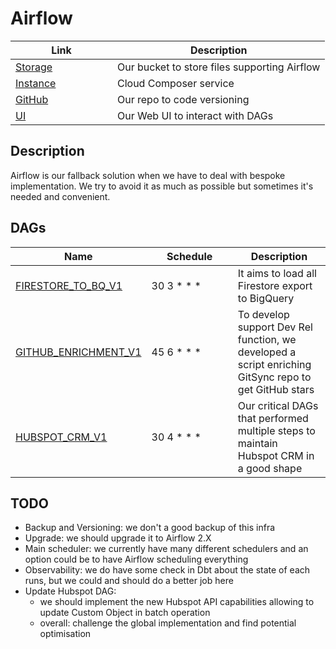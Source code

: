 # Airflow

<table><thead><tr><th width="147">Link</th><th>Description</th></tr></thead><tbody><tr><td><a href="https://console.cloud.google.com/storage/browser/us-west4-dev-c720e2c2-bucket/dags;tab=objects?project=gitbook-analytics&#x26;prefix=&#x26;forceOnObjectsSortingFiltering=false">Storage</a></td><td>Our bucket to store files supporting Airflow</td></tr><tr><td><a href="https://console.cloud.google.com/composer/environments?project=gitbook-analytics">Instance</a></td><td>Cloud Composer service</td></tr><tr><td><a href="https://github.com/GitbookIO/data-airflow">GitHub</a></td><td>Our repo to code versioning</td></tr><tr><td><a href="https://y0e931e29e9eb9701p-tp.appspot.com/admin/">UI</a></td><td>Our Web UI to interact with DAGs</td></tr></tbody></table>

## Description

Airflow is our fallback solution when we have to deal with bespoke implementation. We try to avoid it as much as possible but sometimes it's needed and convenient.

## DAGs

<table><thead><tr><th>Name</th><th width="122.33333333333331">Schedule</th><th>Description</th></tr></thead><tbody><tr><td><a href="https://y0e931e29e9eb9701p-tp.appspot.com/admin/airflow/tree?dag_id=FIRESTORE_TO_BQ_V1">FIRESTORE_TO_BQ_V1</a></td><td>30 3 * * *</td><td>It aims to load all Firestore export to BigQuery</td></tr><tr><td><a href="https://y0e931e29e9eb9701p-tp.appspot.com/admin/airflow/tree?dag_id=GITHUB_ENRICHMENT_V1">GITHUB_ENRICHMENT_V1</a></td><td>45 6 * * *</td><td>To develop support Dev Rel function, we developed a script enriching GitSync repo to get GitHub stars</td></tr><tr><td><a href="https://y0e931e29e9eb9701p-tp.appspot.com/admin/airflow/tree?dag_id=HUBSPOT_CRM_V1">HUBSPOT_CRM_V1</a></td><td>30 4 * * *</td><td>Our critical DAGs that performed multiple steps to maintain Hubspot CRM in a good shape</td></tr></tbody></table>

## TODO

* Backup and Versioning: we don't a good backup of this infra
* Upgrade: we should upgrade it to Airflow 2.X
* Main scheduler: we currently have many different schedulers and an option could be to have Airflow scheduling everything
* Observability: we do have some check in Dbt about the state of each runs, but we could and should do a better job here
* Update Hubspot DAG:&#x20;
  * we should implement the new Hubspot API capabilities allowing to update Custom Object in batch operation
  * overall: challenge the global implementation and find potential optimisation

